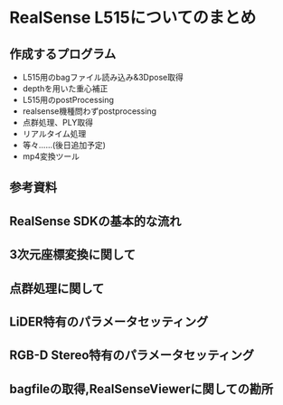 # RealSense L515についてのまとめ

## 作成するプログラム

* L515用のbagファイル読み込み&3Dpose取得
* depthを用いた重心補正
* L515用のpostProcessing
* realsense機種問わずpostprocessing
* 点群処理、PLY取得
* リアルタイム処理
* 等々......(後日追加予定)
* mp4変換ツール

## 参考資料

## RealSense SDKの基本的な流れ

## 3次元座標変換に関して

## 点群処理に関して

## LiDER特有のパラメータセッティング

## RGB-D Stereo特有のパラメータセッティング

## bagfileの取得,RealSenseViewerに関しての勘所
